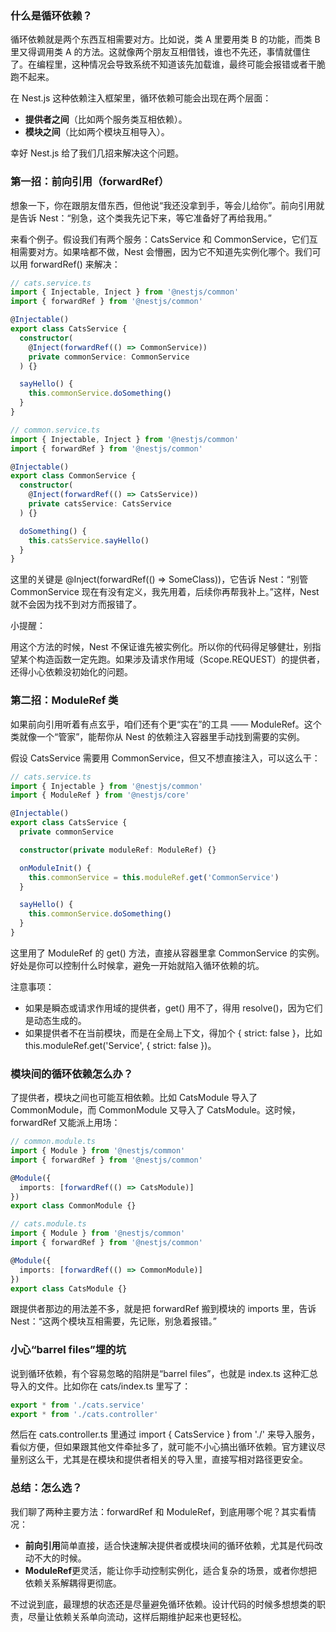 ### 什么是循环依赖？

循环依赖就是两个东西互相需要对方。比如说，类 A 里要用类 B 的功能，而类 B 里又得调用类 A 的方法。这就像两个朋友互相借钱，谁也不先还，事情就僵住了。在编程里，这种情况会导致系统不知道该先加载谁，最终可能会报错或者干脆跑不起来。

在 Nest.js 这种依赖注入框架里，循环依赖可能会出现在两个层面：

- **提供者之间**（比如两个服务类互相依赖）。
- **模块之间**（比如两个模块互相导入）。

幸好 Nest.js 给了我们几招来解决这个问题。



### 第一招：前向引用（forwardRef）

想象一下，你在跟朋友借东西，但他说“我还没拿到手，等会儿给你”。前向引用就是告诉 Nest：“别急，这个类我先记下来，等它准备好了再给我用。”

来看个例子。假设我们有两个服务：CatsService 和 CommonService，它们互相需要对方。如果啥都不做，Nest 会懵圈，因为它不知道先实例化哪个。我们可以用 forwardRef() 来解决：

```ts
// cats.service.ts
import { Injectable, Inject } from '@nestjs/common'
import { forwardRef } from '@nestjs/common'

@Injectable()
export class CatsService {
  constructor(
    @Inject(forwardRef(() => CommonService))
    private commonService: CommonService
  ) {}

  sayHello() {
    this.commonService.doSomething()
  }
}
```

```ts
// common.service.ts
import { Injectable, Inject } from '@nestjs/common'
import { forwardRef } from '@nestjs/common'

@Injectable()
export class CommonService {
  constructor(
    @Inject(forwardRef(() => CatsService))
    private catsService: CatsService
  ) {}

  doSomething() {
    this.catsService.sayHello()
  }
}
```

这里的关键是 @Inject(forwardRef(() => SomeClass))，它告诉 Nest：“别管 CommonService 现在有没有定义，我先用着，后续你再帮我补上。”这样，Nest 就不会因为找不到对方而报错了。

小提醒：

用这个方法的时候，Nest 不保证谁先被实例化。所以你的代码得足够健壮，别指望某个构造函数一定先跑。如果涉及请求作用域（Scope.REQUEST）的提供者，还得小心依赖没初始化的问题。



### 第二招：ModuleRef 类

如果前向引用听着有点玄乎，咱们还有个更“实在”的工具 —— ModuleRef。这个类就像一个“管家”，能帮你从 Nest 的依赖注入容器里手动找到需要的实例。

假设 CatsService 需要用 CommonService，但又不想直接注入，可以这么干：

```ts
// cats.service.ts
import { Injectable } from '@nestjs/common'
import { ModuleRef } from '@nestjs/core'

@Injectable()
export class CatsService {
  private commonService

  constructor(private moduleRef: ModuleRef) {}

  onModuleInit() {
    this.commonService = this.moduleRef.get('CommonService')
  }

  sayHello() {
    this.commonService.doSomething()
  }
}
```

这里用了 ModuleRef 的 get() 方法，直接从容器里拿 CommonService 的实例。好处是你可以控制什么时候拿，避免一开始就陷入循环依赖的坑。

注意事项：

- 如果是瞬态或请求作用域的提供者，get() 用不了，得用 resolve()，因为它们是动态生成的。
- 如果提供者不在当前模块，而是在全局上下文，得加个 { strict: false }，比如 this.moduleRef.get('Service', { strict: false })。



### 模块间的循环依赖怎么办？

了提供者，模块之间也可能互相依赖。比如 CatsModule 导入了 CommonModule，而 CommonModule 又导入了 CatsModule。这时候，forwardRef 又能派上用场：

```ts
// common.module.ts
import { Module } from '@nestjs/common'
import { forwardRef } from '@nestjs/common'

@Module({
  imports: [forwardRef(() => CatsModule)]
})
export class CommonModule {}
```

```ts
// cats.module.ts
import { Module } from '@nestjs/common'
import { forwardRef } from '@nestjs/common'

@Module({
  imports: [forwardRef(() => CommonModule)]
})
export class CatsModule {}
```

跟提供者那边的用法差不多，就是把 forwardRef 搬到模块的 imports 里，告诉 Nest：“这两个模块互相需要，先记账，别急着报错。”



### 小心“barrel files”埋的坑

说到循环依赖，有个容易忽略的陷阱是“barrel files”，也就是 index.ts 这种汇总导入的文件。比如你在 cats/index.ts 里写了：

```ts
export * from './cats.service'
export * from './cats.controller'
```

然后在 cats.controller.ts 里通过 import { CatsService } from './' 来导入服务，看似方便，但如果跟其他文件牵扯多了，就可能不小心搞出循环依赖。官方建议尽量别这么干，尤其是在模块和提供者相关的导入里，直接写相对路径更安全。



### 总结：怎么选？

我们聊了两种主要方法：forwardRef 和 ModuleRef，到底用哪个呢？其实看情况：

- **前向引用**简单直接，适合快速解决提供者或模块间的循环依赖，尤其是代码改动不大的时候。
- **ModuleRef**更灵活，能让你手动控制实例化，适合复杂的场景，或者你想把依赖关系解耦得更彻底。

不过说到底，最理想的状态还是尽量避免循环依赖。设计代码的时候多想想类的职责，尽量让依赖关系单向流动，这样后期维护起来也更轻松。